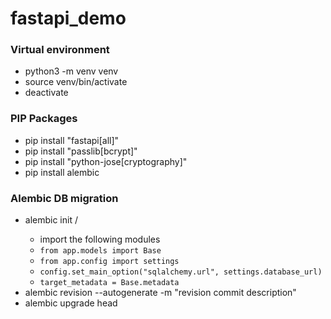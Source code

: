 # fastapi_demo

### Virtual environment
* python3 -m venv venv
* source venv/bin/activate
* deactivate

### PIP Packages
* pip install "fastapi[all]"
* pip install "passlib[bcrypt]"
* pip install "python-jose[cryptography]"
* pip install alembic

### Alembic DB migration
* alembic init /<alembic-dir>
  - import the following modules
  - `from app.models import Base`
  - `from app.config import settings`
  - `config.set_main_option("sqlalchemy.url", settings.database_url)`
  - `target_metadata = Base.metadata`
* alembic revision --autogenerate -m "revision commit description"
* alembic upgrade head
